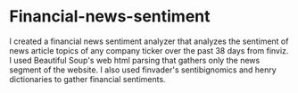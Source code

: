 # Financial-news-sentiment
I created a financial news sentiment analyzer that analyzes the sentiment of news article topics of any company ticker over the past 38 days from finviz. I used Beautiful Soup's web html parsing that gathers only the news segment of the website. I also used finvader's sentibignomics and henry dictionaries to gather financial sentiments. 
